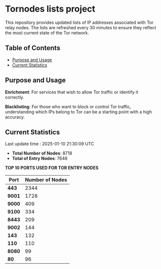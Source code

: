 # Tornodes lists project

This repository provides updated lists of IP addresses associated with Tor relay nodes. The lists are refreshed every 30 minutes to ensure they reflect the most current state of the Tor network.

## Table of Contents

- [Purpose and Usage](#purpose-and-usage)
- [Current Statistics](#current-statistics)


## Purpose and Usage

**Enrichment**: For services that wish to allow Tor traffic or identify it correctly.

**Blacklisting**: For those who want to block or control Tor traffic, understanding which IPs belong to Tor can be a starting point with a high accuracy.

## Current Statistics

Last update time : 2025-01-10 21:30:09 UTC

- **Total Number of Nodes**: 8718
- **Total of Entry Nodes**: 7648

**TOP 10 PORTS USED FOR TOR ENTRY NODES**

| **Port** | **Number of Nodes** |
|------|-----------------|
| **443**   | 2344  |
| **9001**   | 1728  |
| **9000**   | 409  |
| **9100**   | 334  |
| **8443**   | 209  |
| **9002**   | 144  |
| **143**   | 132  |
| **110**   | 110  |
| **8080**   | 99  |
| **80**   | 96  |

